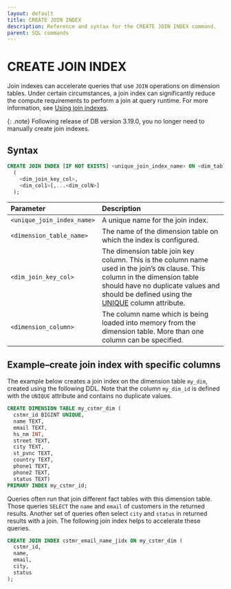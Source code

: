 ```yaml
---
layout: default
title: CREATE JOIN INDEX
description: Reference and syntax for the CREATE JOIN INDEX command.
parent: SQL commands
---
```


# CREATE JOIN INDEX

Join indexes can accelerate queries that use `JOIN` operations on dimension tables. Under certain circumstances, a join index can significantly reduce the compute requirements to perform a join at query runtime. For more information, see [Using join indexes](../../using-indexes/using-join-indexes.md).

{: .note}
Following release of DB version 3.19.0, you no longer need to manually create join indexes. 

## Syntax

```sql
CREATE JOIN INDEX [IF NOT EXISTS] <unique_join_index_name> ON <dim_table_name>
  (
    <dim_join_key_col>,
    <dim_col1>[,...<dim_colN>]
  );
```

| Parameter                  | Description                                                                                                        |
| :-------------------------- | :------------------------------------------------------------------------------------------------------------------ |
| `<unique_join_index_name>` | A unique name for the join index.                                                                                  |
| `<dimension_table_name>`   | The name of the dimension table on which the index is configured.                                                  |
| `<dim_join_key_col>` | The dimension table join key column. This is the column name used in the join’s `ON` clause. This column in the dimension table should have no duplicate values and should be defined using the [UNIQUE](create-fact-dimension-table.md#column-constraints--default-expression) column attribute.                                                             |
| `<dimension_column>`       | The column name which is being loaded into memory from the dimension table. More than one column can be specified. |

## Example&ndash;create join index with specific columns

The example below creates a join index on the dimension table `my_dim`, created using the following DDL. Note that the column `my_dim_id` is defined with the `UNIQUE` attribute and contains no duplicate values.

```sql
CREATE DIMENSION TABLE my_cstmr_dim (
  cstmr_id BIGINT UNIQUE,
  name TEXT,
  email TEXT,
  hs_nm INT,
  street TEXT,
  city TEXT,
  st_pvnc TEXT,
  country TEXT,
  phone1 TEXT,
  phone2 TEXT,
  status TEXT)
PRIMARY INDEX my_cstmr_id;
```

Queries often run that join different fact tables with this dimension table. Those queries `SELECT` the `name` and `email` of customers in the returned results. Another set of queries often select `city` and `status` in returned results with a join. The following join index helps to accelerate these queries.

```sql
CREATE JOIN INDEX cstmr_email_name_jidx ON my_cstmr_dim (
  cstmr_id,
  name,
  email,
  city,
  status
);
```